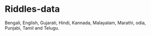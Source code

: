 # Riddles-data

 Bengali, English, Gujarati, Hindi, Kannada, Malayalam, Marathi, odia, Punjabi, Tamil and Telugu.
